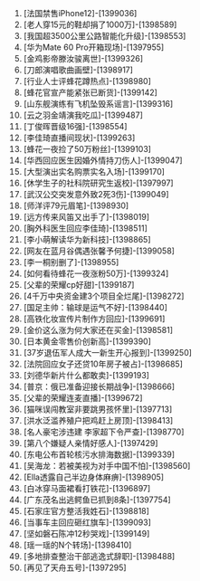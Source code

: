 
1. [法国禁售iPhone12]-[1399036]
1. [老人穿15元的鞋却捐了1000万]-[1398589]
1. [我国超3500公里公路智能化升级]-[1398553]
1. [华为Mate 60 Pro开箱现场]-[1397955]
1. [金鸡影帝滕汝骏离世]-[1399326]
1. [刀郎演唱歌曲画壁]-[1398917]
1. [行业人士评蜂花蹲热点]-[1398980]
1. [蜂花官宣产能紧张已断货]-[1399142]
1. [山东舰演练有飞机坠毁系谣言]-[1399316]
1. [云之羽金靖演我吃瓜]-[1399487]
1. [丁俊晖晋级16强]-[1398554]
1. [李佳琦直播间现状]-[1399263]
1. [蜂花一夜捡了50万粉丝]-[1399103]
1. [华西回应医生因婚外情持刀伤人]-[1399047]
1. [大型演出实名购票实名入场]-[1399170]
1. [休学生子的社科院研究生返校]-[1397997]
1. [武汉公交突发意外致2死3伤]-[1399049]
1. [师洋评79元眉笔]-[1398930]
1. [远方传来风笛又出手了]-[1398019]
1. [胸外科医生回应李佳琦]-[1398511]
1. [李小萌解读华为新科技]-[1398865]
1. [网友在蓝月谷偶遇张馨予何捷]-[1399058]
1. [李一桐别删了]-[1398955]
1. [如何看待蜂花一夜涨粉50万]-[1399324]
1. [父辈的荣耀cp好甜]-[1399187]
1. [4千万中央资金建3个项目全烂尾]-[1398272]
1. [国足主帅：输球是运气不好]-[1398440]
1. [高铁化妆宣传片制作方回应]-[1399691]
1. [金价这么涨为何大家还在买金]-[1398581]
1. [日本黄金零售价创新高]-[1399390]
1. [37岁退伍军人成大一新生开心报到]-[1399250]
1. [法院回应女子还贷10年房子被占]-[1398685]
1. [刘德华新片什么都敢卖]-[1399193]
1. [普京：俄已准备迎接长期战争]-[1398666]
1. [父辈的荣耀连麦直播]-[1399672]
1. [猫咪误闯教室非要跳男孩怀里]-[1397713]
1. [洪水泛滥养殖户把鸡赶上房顶]-[1398413]
1. [名人豪宅涉违建 李家超下令严查]-[1398770]
1. [第八个嫌疑人亲情好感人]-[1397429]
1. [东电公布首轮核污水排海数据]-[1399339]
1. [吴海龙：若被美视为对手中国不怕]-[1398560]
1. [Ella透露自己半边身体麻痹]-[1398905]
1. [白冰穿马面裙看打铁花]-[1396897]
1. [广东茂名出逃鳄鱼已抓到8条]-[1397754]
1. [石家庄官方整活我姓石]-[1398818]
1. [当事车主回应砸红旗车]-[1399093]
1. [坚如磐石陈冲12秒哭戏]-[1399149]
1. [瑶一瑶的N个转场]-[1398410]
1. [多地排查整治干部逃逸式辞职]-[1398488]
1. [再见了天舟五号]-[1397295]